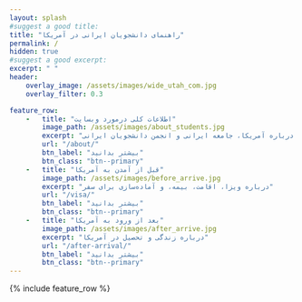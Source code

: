 ```yaml
---
layout: splash
#suggest a good title:
title: "راهنمای دانشجویان ایرانی در آمریکا"
permalink: /
hidden: true
#suggest a good excerpt:
excerpt: " "
header:
    overlay_image: /assets/images/wide_utah_com.jpg
    overlay_filter: 0.3

feature_row:
    -   title: "اطلاعات کلی درمورد وبسایت"
        image_path: /assets/images/about_students.jpg
        excerpt: "درباره آمریکا، جامعه ایرانی و انجمن دانشجویان ایرانی "
        url: "/about/"
        btn_label: "بیشتر بدانید"
        btn_class: "btn--primary"
    -   title: "قبل از آمدن به آمریکا"
        image_path: /assets/images/before_arrive.jpg
        excerpt: "درباره ویزا، اقامت، بیمه، و آماده‌سازی برای سفر"
        url: "/visa/"
        btn_label: "بیشتر بدانید"
        btn_class: "btn--primary"
    -   title: "بعد از ورود به آمریکا"
        image_path: /assets/images/after_arrive.jpg
        excerpt: "درباره زندگی و تحصیل در آمریکا"
        url: "/after-arrival/"
        btn_label: "بیشتر بدانید"
        btn_class: "btn--primary"
---
```


{% include feature_row %}

